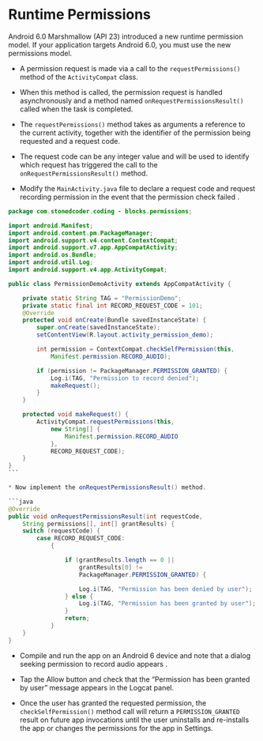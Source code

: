 # Runtime Permissions

Android 6.0 Marshmallow (API 23) introduced a new runtime permission model. If your application targets Android 6.0, you must use the new permissions model.

- A permission request is made via a call to the `requestPermissions()` method of the `ActivityCompat` class.

- When this method is called, the permission request is handled asynchronously and a method named `onRequestPermissionsResult()` called when the task is completed.

- The `requestPermissions()` method takes as arguments a reference to the current activity, together with the identifier of the permission being requested and a request code.

- The request code can be any integer value and will be used to identify which request has triggered the call to the `onRequestPermissionsResult()` method.

- Modify the `MainActivity.java` file to declare a request code and request recording permission in the event that the permission check failed .

````java
package com.stonedcoder.coding - blocks.permissions;

import android.Manifest;
import android.content.pm.PackageManager;
import android.support.v4.content.ContextCompat;
import android.support.v7.app.AppCompatActivity;
import android.os.Bundle;
import android.util.Log;
import android.support.v4.app.ActivityCompat;

public class PermissionDemoActivity extends AppCompatActivity {

    private static String TAG = "PermissionDemo";
    private static final int RECORD_REQUEST_CODE = 101;
    @Override
    protected void onCreate(Bundle savedInstanceState) {
        super.onCreate(savedInstanceState);
        setContentView(R.layout.activity_permission_demo);

        int permission = ContextCompat.checkSelfPermission(this,
            Manifest.permission.RECORD_AUDIO);

        if (permission != PackageManager.PERMISSION_GRANTED) {
            Log.i(TAG, "Permission to record denied");
            makeRequest();
        }
    }

    protected void makeRequest() {
        ActivityCompat.requestPermissions(this,
            new String[] {
                Manifest.permission.RECORD_AUDIO
            },
            RECORD_REQUEST_CODE);
    }
}
```

* Now implement the onRequestPermissionsResult() method.

```java
@Override
public void onRequestPermissionsResult(int requestCode,
    String permissions[], int[] grantResults) {
    switch (requestCode) {
        case RECORD_REQUEST_CODE:
            {

                if (grantResults.length == 0 ||
                    grantResults[0] !=
                    PackageManager.PERMISSION_GRANTED) {

                    Log.i(TAG, "Permission has been denied by user");
                } else {
                    Log.i(TAG, "Permission has been granted by user");
                }
                return;
            }
    }
}
````

- Compile and run the app on an Android 6 device and note that a dialog seeking permission to record audio appears .

- Tap the Allow button and check that the “Permission has been granted by user” message appears in the Logcat panel.

- Once the user has granted the requested permission, the `checkSelfPermission()` method call will return a `PERMISSION_GRANTED` result on future app invocations until the user uninstalls and re-installs the app or changes the permissions for the app in Settings.
